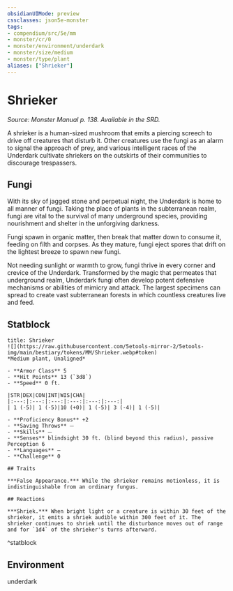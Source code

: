 ```yaml
---
obsidianUIMode: preview
cssclasses: json5e-monster
tags:
- compendium/src/5e/mm
- monster/cr/0
- monster/environment/underdark
- monster/size/medium
- monster/type/plant
aliases: ["Shrieker"]
---
```

# Shrieker
*Source: Monster Manual p. 138. Available in the SRD.*  

A shrieker is a human-sized mushroom that emits a piercing screech to drive off creatures that disturb it. Other creatures use the fungi as an alarm to signal the approach of prey, and various intelligent races of the Underdark cultivate shriekers on the outskirts of their communities to discourage trespassers.

## Fungi

With its sky of jagged stone and perpetual night, the Underdark is home to all manner of fungi. Taking the place of plants in the subterranean realm, fungi are vital to the survival of many underground species, providing nourishment and shelter in the unforgiving darkness.

Fungi spawn in organic matter, then break that matter down to consume it, feeding on filth and corpses. As they mature, fungi eject spores that drift on the lightest breeze to spawn new fungi.

Not needing sunlight or warmth to grow, fungi thrive in every corner and crevice of the Underdark. Transformed by the magic that permeates that underground realm, Underdark fungi often develop potent defensive mechanisms or abilities of mimicry and attack. The largest specimens can spread to create vast subterranean forests in which countless creatures live and feed.

## Statblock

```ad-statblock
title: Shrieker
![](https://raw.githubusercontent.com/5etools-mirror-2/5etools-img/main/bestiary/tokens/MM/Shrieker.webp#token)
*Medium plant, Unaligned*

- **Armor Class** 5 
- **Hit Points** 13 (`3d8`)
- **Speed** 0 ft.

|STR|DEX|CON|INT|WIS|CHA|
|:---:|:---:|:---:|:---:|:---:|:---:|
| 1 (-5)| 1 (-5)|10 (+0)| 1 (-5)| 3 (-4)| 1 (-5)|

- **Proficiency Bonus** +2
- **Saving Throws** ⏤
- **Skills** ⏤
- **Senses** blindsight 30 ft. (blind beyond this radius), passive Perception 6
- **Languages** —
- **Challenge** 0

## Traits

***False Appearance.*** While the shrieker remains motionless, it is indistinguishable from an ordinary fungus.

## Reactions

***Shriek.*** When bright light or a creature is within 30 feet of the shrieker, it emits a shriek audible within 300 feet of it. The shrieker continues to shriek until the disturbance moves out of range and for `1d4` of the shrieker's turns afterward.
```
^statblock

## Environment

underdark